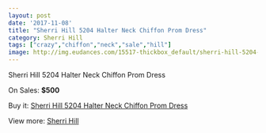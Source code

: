 ```yaml
---
layout: post
date: '2017-11-08'
title: "Sherri Hill 5204 Halter Neck Chiffon Prom Dress"
category: Sherri Hill
tags: ["crazy","chiffon","neck","sale","hill"]
image: http://img.eudances.com/15517-thickbox_default/sherri-hill-5204-halter-neck-chiffon-prom-dress.jpg
---
```

Sherri Hill 5204 Halter Neck Chiffon Prom Dress

On Sales: **$500**
<a href="https://www.eudances.com/en/sherri-hill/4587-sherri-hill-5204-halter-neck-chiffon-prom-dress.html"><amp-img layout="responsive" width="600" height="600" src="//img.eudances.com/15517-thickbox_default/sherri-hill-5204-halter-neck-chiffon-prom-dress.jpg" alt="Sherri Hill 5204 Halter Neck Chiffon Prom Dress 0" /></a>
<a href="https://www.eudances.com/en/sherri-hill/4587-sherri-hill-5204-halter-neck-chiffon-prom-dress.html"><amp-img layout="responsive" width="600" height="600" src="//img.eudances.com/15519-thickbox_default/sherri-hill-5204-halter-neck-chiffon-prom-dress.jpg" alt="Sherri Hill 5204 Halter Neck Chiffon Prom Dress 1" /></a>
<a href="https://www.eudances.com/en/sherri-hill/4587-sherri-hill-5204-halter-neck-chiffon-prom-dress.html"><amp-img layout="responsive" width="600" height="600" src="//img.eudances.com/15518-thickbox_default/sherri-hill-5204-halter-neck-chiffon-prom-dress.jpg" alt="Sherri Hill 5204 Halter Neck Chiffon Prom Dress 2" /></a>

Buy it: [Sherri Hill 5204 Halter Neck Chiffon Prom Dress](https://www.eudances.com/en/sherri-hill/4587-sherri-hill-5204-halter-neck-chiffon-prom-dress.html "Sherri Hill 5204 Halter Neck Chiffon Prom Dress")

View more: [Sherri Hill](https://www.eudances.com/en/80-Sherri-Hill "Sherri Hill")